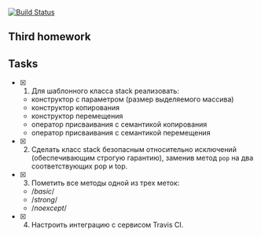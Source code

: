 [![Build Status](https://travis-ci.org/DespiteDeath/Stack_3.svg?branch=master)](https://travis-ci.org/DespiteDeath/Stack_3)

## Third homework

## Tasks
- [X] 1. Для шаблонного класса stack реализовать:
	- конструктор с параметром (размер выделяемого массива)
	- конструктор копирования
	- конструктор перемещения
	- оператор присваивания с семантикой копирования
	- оператор присваивания с семантикой перемещения

- [X] 2. Сделать класс stack безопасным относительно исключений (обеспечивающим строгую гарантию), заменив метод `pop` на два соответствующих pop и top.

- [X] 3. Пометить все методы одной из трех меток:
	- /*basic*/
	- /*strong*/
	- /*noexcept*/

- [X] 4. Настроить интеграцию с сервисом Travis CI.
